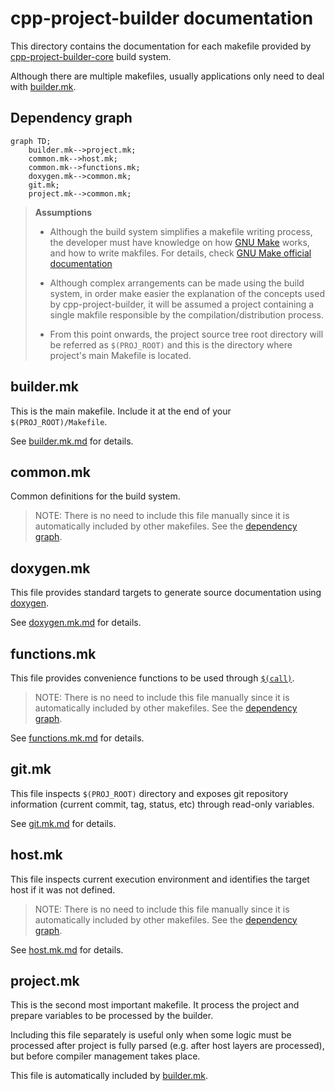 # cpp-project-builder documentation

This directory contains the documentation for each makefile provided by [cpp-project-builder-core](https://github.com/ljbo82/cpp-project-builder-core) build system.

Although there are multiple makefiles, usually applications only need to deal with [builder.mk](#buildermk).

## Dependency graph

```mermaid
graph TD;
    builder.mk-->project.mk;
    common.mk-->host.mk;
    common.mk-->functions.mk;
    doxygen.mk-->common.mk;
    git.mk;
    project.mk-->common.mk;
```

> **Assumptions**
>
> * Although the build system simplifies a makefile writing process, the developer must have knowledge on how [GNU Make](https://www.gnu.org/software/make/) works, and how to write makfiles. For details, check [GNU Make official documentation](https://www.gnu.org/software/make/manual/make.html)
>
> * Although complex arrangements can be made using the build system, in order make easier the explanation of the concepts used by cpp-project-builder, it will be assumed a project containing a single makfile responsible by the compilation/distribution process.
>
> * From this point onwards, the project source tree root directory will be referred as `$(PROJ_ROOT)` and this is the directory where project's main Makefile is located.

## builder.mk

This is the main makefile. Include it at the end of your `$(PROJ_ROOT)/Makefile`.

See [builder.mk.md](builder.mk.md) for details.

## common.mk

Common definitions for the build system.

> NOTE: There is no need to include this file manually since it is automatically included by other makefiles. See the [dependency graph](#dependency-graph).

## doxygen.mk

This file provides standard targets to generate source documentation using [doxygen](https://www.doxygen.nl/index.html).

See [doxygen.mk.md](doxygen.mk.md) for details.

## functions.mk

This file provides convenience functions to be used through [`$(call)`](https://www.gnu.org/software/make/manual/make.html#Call-Function).

> NOTE: There is no need to include this file manually since it is automatically included by other makefiles. See the [dependency graph](#dependency-graph).

See [functions.mk.md](functions.mk.md) for details.

## git.mk

This file inspects `$(PROJ_ROOT)` directory and exposes git repository information (current commit, tag, status, etc) through read-only variables.

See [git.mk.md](git.mk.md) for details.

## host.mk

This file inspects current execution environment and identifies the target host if it was not defined.

> NOTE: There is no need to include this file manually since it is automatically included by other makefiles. See the [dependency graph](#dependency-graph).

See [host.mk.md](host.mk.md) for details.

## project.mk

This is the second most important makefile. It process the project and prepare variables to be processed by the builder.

Including this file separately is useful only when some logic must be processed after project is fully parsed (e.g. after host layers are processed), but before compiler management takes place.

This file is automatically included by [builder.mk](builder.mk.md).
